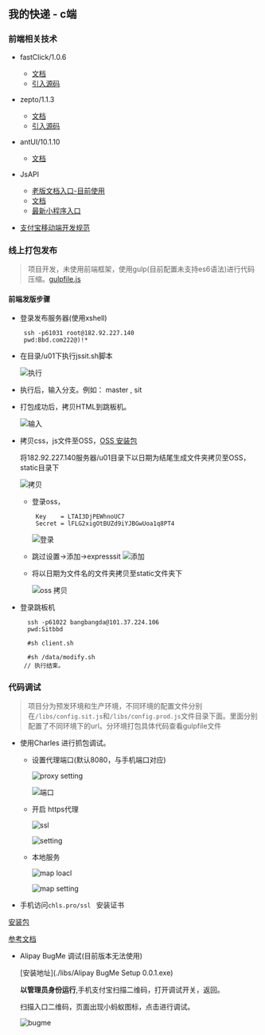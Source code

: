 ## 我的快递 - c端  ##



### 前端相关技术 ###

 - fastClick/1.0.6
    - [文档](https://github.com/ftlabs/fastclick)
    - [引入源码](https://a.alipayobjects.com/static/fastclick/1.0.6/fastclick.min.js)

 - zepto/1.1.3
   - [文档](http://www.css88.com/doc/zeptojs_api/)
   - [引入源码](https://a.alipayobjects.com/amui/zepto/1.1.3/zepto.js)

 - antUI/10.1.10
    - [文档](https://antui.alipay.com/10.1.10/index.html)

 - JsAPI
    - [老版文档入口-目前使用](https://myjsapi.alipay.com/jsapi/native/start-continuous-location.html#3__E5_87_BA_E5_8F_82)
    - [文档](https://myjsapi.alipay.com/)
    - [最新小程序入口](https://docs.alipay.com/mini/introduce)
 - [支付宝移动端开发规范](http://am-team.github.io/amg/dev-guild.html#注意事项)

### 线上打包发布 ###
> 项目开发，未使用前端框架，使用gulp(目前配置未支持es6语法)进行代码压缩。[gulpfile.js](./libs/gulpfile-pro.js)


#### 前端发版步骤 ####

 - 登录发布服务器(使用xshell)
    ```
     ssh -p61031 root@182.92.227.140
     pwd:Bbd.com222@)!*
    ```
 -  在目录/u01下执行jssit.sh脚本

    ![执行](./img/p1.png)

 - 执行后，输入分支。例如： master , sit


 - 打包成功后，拷贝HTML到跳板机。

    ![输入](./img/p2.png)

 - 拷贝css，js文件至OSS，[OSS 安装包](./libs/oss-client-aliyun-cn-v1.2.0.0.exe)

   将182.92.227.140服务器/u01目录下以日期为结尾生成文件夹拷贝至OSS，static目录下

   ![拷贝](./img/p3.png)

    - 登录oss，

       ```
        Key    = LTAI3DjPEWhnoUC7
        Secret = lFLG2xigOtBUZd9iYJBGwUoa1q8PT4	 
      ```
       ![登录](./img/p4.png)
    - 跳过设置→添加→expresssit
       ![添加](./img/p5.png)

    - 将以日期为文件名的文件夹拷贝至static文件夹下

       ![oss 拷贝](./img/p6.png)

 - 登录跳板机
   ```
     ssh -p61022 bangbangda@101.37.224.106
     pwd:Sitbbd

     #sh client.sh

     #sh /data/modify.sh
    // 执行结束。
   ```

### 代码调试 ###
  >项目分为预发环境和生产环境，不同环境的配置文件分别在`/libs/config.sit.js`和`/libs/config.prod.js`文件目录下面。里面分别配置了不同环境下的url。分环境打包具体代码查看gulpfile文件

- 使用Charles 进行抓包调试。

  - 设置代理端口(默认8080，与手机端口对应)

    ![proxy setting](./img/p12.PNG)

    ![端口](./img/p13.PNG)

  - 开启 https代理

    ![ssl](./img/p10.PNG)

    ![setting](./img/p11.PNG)

  - 本地服务

    ![map loacl](./img/p8.PNG)

    ![map setting](./img/p9.PNG)
 - 手机访问`chls.pro/ssl ` 安装证书

 [安装包](./libs/Charles-Proxy-4.0.2-Crack.zip)

 [参考文档](https://www.jianshu.com/p/7a88617ce80b)






- Alipay BugMe 调试(目前版本无法使用)

   [安装地址](./libs/Alipay BugMe Setup 0.0.1.exe)

  **以管理员身份运行**,手机支付宝扫描二维码，打开调试开关，返回。

  扫描入口二维码，页面出现小蚂蚁图标，点击进行调试。

  ![bugme](./img/p7.PNG)
